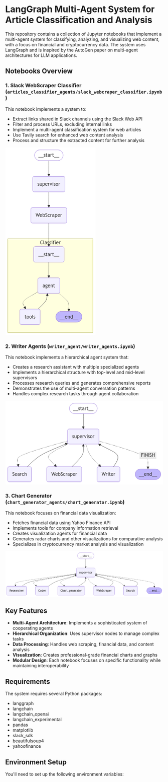 # LangGraph Multi-Agent System for Article Classification and Analysis

This repository contains a collection of Jupyter notebooks that implement a multi-agent system for classifying, analyzing, and visualizing web content, with a focus on financial and cryptocurrency data. The system uses LangGraph and is inspired by the AutoGen paper on multi-agent architectures for LLM applications.

## Notebooks Overview

### 1. Slack WebScraper Classifier (`articles_classifier_agents/slack_webcraper_classifier.ipynb`)
This notebook implements a system to:
- Extract links shared in Slack channels using the Slack Web API
- Filter and process URLs, excluding internal links
- Implement a multi-agent classification system for web articles
- Use Tavily search for enhanced web content analysis
- Process and structure the extracted content for further analysis

![alt text](image.png)

### 2. Writer Agents (`writer_agent/writer_agents.ipynb`)
This notebook implements a hierarchical agent system that:
- Creates a research assistant with multiple specialized agents
- Implements a hierarchical structure with top-level and mid-level supervisors
- Processes research queries and generates comprehensive reports
- Demonstrates the use of multi-agent conversation patterns
- Handles complex research tasks through agent collaboration

![alt text](image-2.png)

### 3. Chart Generator (`chart_generator_agents/chart_generator.ipynb`)
This notebook focuses on financial data visualization:
- Fetches financial data using Yahoo Finance API
- Implements tools for company information retrieval
- Creates visualization agents for financial data
- Generates radar charts and other visualizations for comparative analysis
- Specializes in cryptocurrency market analysis and visualization

![alt text](image-1.png)

## Key Features

- **Multi-Agent Architecture**: Implements a sophisticated system of cooperating agents
- **Hierarchical Organization**: Uses supervisor nodes to manage complex tasks
- **Data Processing**: Handles web scraping, financial data, and content analysis
- **Visualization**: Creates professional-grade financial charts and graphs
- **Modular Design**: Each notebook focuses on specific functionality while maintaining interoperability

## Requirements

The system requires several Python packages:
- langgraph
- langchain
- langchain_openai
- langchain_experimental
- pandas
- matplotlib
- slack_sdk
- beautifulsoup4
- yahoofinance

## Environment Setup

You'll need to set up the following environment variables: 
